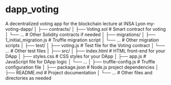 # dapp_voting
A decentralized voting app for the blockchain lecture at INSA Lyon
my-voting-dapp/
│
├── contracts/
│   ├── Voting.sol             # Smart contract for voting
│   └── ...                    # Other Solidity contracts if needed
│
├── migrations/
│   ├── 1_initial_migration.js  # Truffle migration script
│   └── ...                    # Other migration scripts
│
├── test/
│   ├── voting.js              # Test file for the Voting contract
│   └── ...                    # Other test files
│
├── src/
│   ├── index.html             # HTML front-end for your DApp
│   ├── styles.css             # CSS styles for your DApp
│   ├── app.js                 # JavaScript file for DApp logic
│   └── ...
│
├── truffle-config.js          # Truffle configuration file
│
├── package.json               # Node.js project dependencies
│
├── README.md                  # Project documentation
│
└── ...                        # Other files and directories as needed
